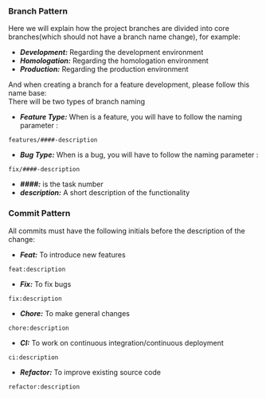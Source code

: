 ### Branch Pattern

Here we will explain how the project branches are divided into core branches(which should not have a branch name change), for example:

- **_Development:_** Regarding the development environment
- **_Homologation:_** Regarding the homologation environment
- **_Production:_** Regarding the production environment

And when creating a branch for a feature development, please follow this name base:\
There will be two types of branch naming

- **_Feature Type:_** When is a feature, you will have to follow the naming parameter :

```
features/####-description
```

- **_Bug Type:_** When is a bug, you will have to follow the naming parameter :

```
fix/####-description
```

- **_####:_** is the task number
- **_description:_** A short description of the functionality

### Commit Pattern

All commits must have the following initials before the description of the change:

- **_Feat:_** To introduce new features

```
feat:description
```

- **_Fix:_** To fix bugs

```
fix:description
```

- **_Chore:_** To make general changes

```
chore:description
```

- **_CI:_** To work on continuous integration/continuous deployment

```
ci:description
```

- **_Refactor:_** To improve existing source code

```
refactor:description
```
